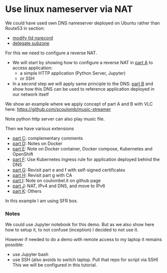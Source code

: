 # Use linux nameserver via NAT

We could have used own DNS nameserver deployed on Ubuntu rather than Route53 in section:

- [modify tld nsrecord](./2-modify-tld-ns-record.md)
- [delegate subzone](./5-delegate-subzone.md)

For this we need to configure a reverse NAT.

- We will start by showing how to configure a reverse NAT in [part A](6-use-linux-nameserver-part-a.md) to access application:
    - a simple HTTP application (Python Server, Jupyter) 
    - or SSH
- In a second step we will apply same principle to the DNS: [part B](6-use-linux-nameserver-part-b.md)
and show how this DNS can be used to reference application deployed in our network itself

We show an example where we apply concept of part A and B with VLC here:
https://github.com/scoulomb/music-streamer

Note python http server can also play music file.

<!--
(concluded 27/10/2020, can check new browse feature optionally)
comment in part 0, A, B judged -> ok
-->

Then we have various extensions

- [part C](6-use-linux-nameserver-part-c.md): complementary comments
- [part D](6-use-linux-nameserver-part-d.md): Notes on Docker
- [part E](6-use-linux-nameserver-part-e.md): Note on Docker container, Docker compose, Kubernetes and OpenShift 
- [part F](6-use-linux-nameserver-part-f.md): Use Kubernetes ingress rule for application deployed behind the DNS
- [part G](6-use-linux-nameserver-part-g.md): Revisit part e and f with self-signed certificates  
- [part H](6-use-linux-nameserver-part-h.md): Revisit part g with CA
- [part I](6-use-linux-nameserver-part-i.md): Note on coulombel.it on github page
- [part J](6-use-linux-nameserver-part-j.md): NAT, IPv4 and DNS, and move to IPv6
- [part K](6-use-linux-nameserver-part-j.md): Others

In this example I am using SFR box.


### Notes 

We could use Jupyter notebook for this demo.
But as we also show here how to setup it, to not confuse (inception) I decided to not use it.

However if needed to do a demo with remote access to my laptop it remains possible:
- use Jupyter bash
- use SSH (also avoids to switch laptop. Pull that repo for script via SSH)
This we will be configured in this tutorial.
